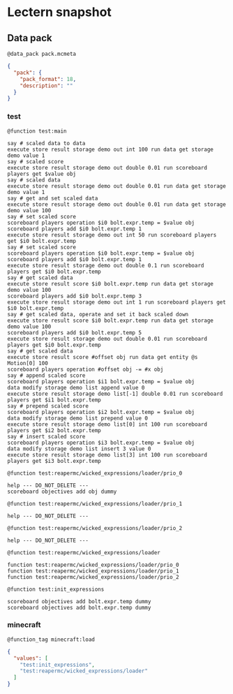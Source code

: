 # Lectern snapshot

## Data pack

`@data_pack pack.mcmeta`

```json
{
  "pack": {
    "pack_format": 18,
    "description": ""
  }
}
```

### test

`@function test:main`

```mcfunction
say # scaled data to data
execute store result storage demo out int 100 run data get storage demo value 1
say # scaled score
execute store result storage demo out double 0.01 run scoreboard players get $value obj
say # scaled data
execute store result storage demo out double 0.01 run data get storage demo value 1
say # get and set scaled data
execute store result storage demo out double 0.01 run data get storage demo value 100
say # set scaled score
scoreboard players operation $i0 bolt.expr.temp = $value obj
scoreboard players add $i0 bolt.expr.temp 1
execute store result storage demo out int 50 run scoreboard players get $i0 bolt.expr.temp
say # set scaled score
scoreboard players operation $i0 bolt.expr.temp = $value obj
scoreboard players add $i0 bolt.expr.temp 1
execute store result storage demo out double 0.1 run scoreboard players get $i0 bolt.expr.temp
say # get scaled data
execute store result score $i0 bolt.expr.temp run data get storage demo value 100
scoreboard players add $i0 bolt.expr.temp 3
execute store result storage demo out int 1 run scoreboard players get $i0 bolt.expr.temp
say # get scaled data, operate and set it back scaled down
execute store result score $i0 bolt.expr.temp run data get storage demo value 100
scoreboard players add $i0 bolt.expr.temp 5
execute store result storage demo out double 0.01 run scoreboard players get $i0 bolt.expr.temp
say # get scaled data
execute store result score #offset obj run data get entity @s Motion[0] 100
scoreboard players operation #offset obj -= #x obj
say # append scaled score
scoreboard players operation $i1 bolt.expr.temp = $value obj
data modify storage demo list append value 0
execute store result storage demo list[-1] double 0.01 run scoreboard players get $i1 bolt.expr.temp
say # prepend scaled score
scoreboard players operation $i2 bolt.expr.temp = $value obj
data modify storage demo list prepend value 0
execute store result storage demo list[0] int 100 run scoreboard players get $i2 bolt.expr.temp
say # insert scaled score
scoreboard players operation $i3 bolt.expr.temp = $value obj
data modify storage demo list insert 3 value 0
execute store result storage demo list[3] int 100 run scoreboard players get $i3 bolt.expr.temp
```

`@function test:reapermc/wicked_expressions/loader/prio_0`

```mcfunction
help --- DO_NOT_DELETE ---
scoreboard objectives add obj dummy
```

`@function test:reapermc/wicked_expressions/loader/prio_1`

```mcfunction
help --- DO_NOT_DELETE ---
```

`@function test:reapermc/wicked_expressions/loader/prio_2`

```mcfunction
help --- DO_NOT_DELETE ---
```

`@function test:reapermc/wicked_expressions/loader`

```mcfunction
function test:reapermc/wicked_expressions/loader/prio_0
function test:reapermc/wicked_expressions/loader/prio_1
function test:reapermc/wicked_expressions/loader/prio_2
```

`@function test:init_expressions`

```mcfunction
scoreboard objectives add bolt.expr.temp dummy
scoreboard objectives add bolt.expr.temp dummy
```

### minecraft

`@function_tag minecraft:load`

```json
{
  "values": [
    "test:init_expressions",
    "test:reapermc/wicked_expressions/loader"
  ]
}
```
